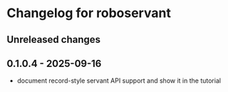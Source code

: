 # Changelog for roboservant

## Unreleased changes

## 0.1.0.4 - 2025-09-16
- document record-style servant API support and show it in the tutorial
